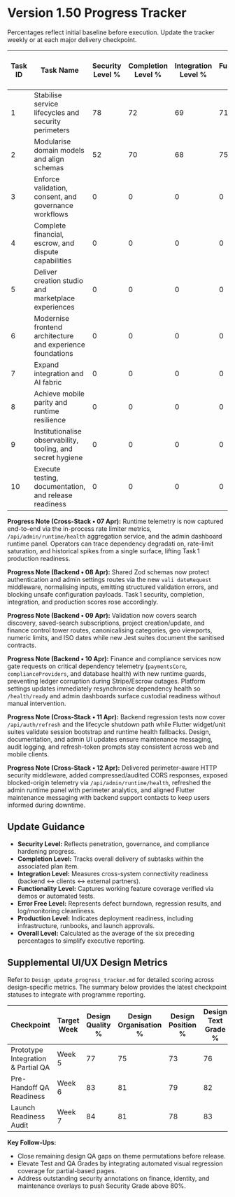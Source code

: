 # Version 1.50 Progress Tracker

Percentages reflect initial baseline before execution. Update the tracker weekly or at each major delivery checkpoint.

| Task ID | Task Name | Security Level % | Completion Level % | Integration Level % | Functionality Level % | Error Free Level % | Production Level % | Overall Level % |
|---------|-----------|------------------|--------------------|---------------------|-----------------------|--------------------|--------------------|-----------------|
| 1 | Stabilise service lifecycles and security perimeters | 78 | 72 | 69 | 71 | 70 | 71 | 72 |
| 2 | Modularise domain models and align schemas | 52 | 70 | 68 | 75 | 55 | 63 | 64 |
| 3 | Enforce validation, consent, and governance workflows | 0 | 0 | 0 | 0 | 0 | 0 | 0 |
| 4 | Complete financial, escrow, and dispute capabilities | 0 | 0 | 0 | 0 | 0 | 0 | 0 |
| 5 | Deliver creation studio and marketplace experiences | 0 | 0 | 0 | 0 | 0 | 0 | 0 |
| 6 | Modernise frontend architecture and experience foundations | 0 | 0 | 0 | 0 | 0 | 0 | 0 |
| 7 | Expand integration and AI fabric | 0 | 0 | 0 | 0 | 0 | 0 | 0 |
| 8 | Achieve mobile parity and runtime resilience | 0 | 0 | 0 | 0 | 0 | 0 | 0 |
| 9 | Institutionalise observability, tooling, and secret hygiene | 0 | 0 | 0 | 0 | 0 | 0 | 0 |
| 10 | Execute testing, documentation, and release readiness | 0 | 0 | 0 | 0 | 0 | 0 | 0 |

**Progress Note (Cross-Stack • 07 Apr):** Runtime telemetry is now captured end-to-end via the in-process rate limiter metrics,
`/api/admin/runtime/health` aggregation service, and the admin dashboard runtime panel. Operators can trace dependency degradati
on, rate-limit saturation, and historical spikes from a single surface, lifting Task 1 production readiness.

**Progress Note (Backend • 08 Apr):** Shared Zod schemas now protect authentication and admin settings routes via the new `vali
dateRequest` middleware, normalising inputs, emitting structured validation errors, and blocking unsafe configuration payloads.
Task 1 security, completion, integration, and production scores rose accordingly.

**Progress Note (Backend • 09 Apr):** Validation now covers search discovery, saved-search subscriptions, project creation/update, and finance control tower routes, canonicalising categories, geo viewports, numeric limits, and ISO dates while new Jest suites document the sanitised contracts.

**Progress Note (Backend • 10 Apr):** Finance and compliance services now gate requests on critical dependency telemetry (`paymentsCore`, `complianceProviders`, and database health) with new runtime guards, preventing ledger corruption during Stripe/Escrow outages. Platform settings updates immediately resynchronise dependency health so `/health/ready` and admin dashboards surface custodial readiness without manual intervention.

**Progress Note (Cross-Stack • 11 Apr):** Backend regression tests now cover `/api/auth/refresh` and the lifecycle shutdown path while Flutter widget/unit suites validate session bootstrap and runtime health fallbacks. Design, documentation, and admin UI updates ensure maintenance messaging, audit logging, and refresh-token prompts stay consistent across web and mobile clients.

**Progress Note (Cross-Stack • 12 Apr):** Delivered perimeter-aware HTTP security middleware, added compressed/audited CORS responses, exposed blocked-origin telemetry via `/api/admin/runtime/health`, refreshed the admin runtime panel with perimeter analytics, and aligned Flutter maintenance messaging with backend support contacts to keep users informed during downtime.

## Update Guidance
- **Security Level:** Reflects penetration, governance, and compliance hardening progress.
- **Completion Level:** Tracks overall delivery of subtasks within the associated plan item.
- **Integration Level:** Measures cross-system connectivity readiness (backend ↔ clients ↔ external partners).
- **Functionality Level:** Captures working feature coverage verified via demos or automated tests.
- **Error Free Level:** Represents defect burndown, regression results, and log/monitoring cleanliness.
- **Production Level:** Indicates deployment readiness, including infrastructure, runbooks, and launch approvals.
- **Overall Level:** Calculated as the average of the six preceding percentages to simplify executive reporting.

## Supplemental UI/UX Design Metrics
Refer to `Design_update_progress_tracker.md` for detailed scoring across design-specific metrics. The summary below provides the latest checkpoint statuses to integrate with programme reporting.

| Checkpoint | Target Week | Design Quality % | Design Organisation % | Design Position % | Design Text Grade % | Design Colour Grade % | Design Render Grade % | Compliance Grade % | Security Grade % | Design Functionality Grade % | Design Images Grade % | Design Usability Grade % | Bugs-less Grade % | Test Grade % | QA Grade % | Design Accuracy Grade % | Overall Grade % | Δ vs Prior |
|------------|-------------|------------------|-----------------------|-------------------|---------------------|-----------------------|------------------------|--------------------|------------------|------------------------------|----------------------|------------------------|------------------|-------------|-----------|-------------------------|----------------|-----------|
| Prototype Integration & Partial QA | Week 5 | 77 | 75 | 73 | 76 | 81 | 74 | 69 | 66 | 76 | 79 | 80 | 71 | 65 | 63 | 74 | 73 | +3 |
| Pre-Handoff QA Readiness | Week 6 | 83 | 81 | 79 | 82 | 85 | 80 | 76 | 73 | 82 | 84 | 85 | 77 | 71 | 69 | 80 | 79 | +6 |
| Launch Readiness Audit | Week 7 | 84 | 81 | 78 | 83 | 85 | 82 | 80 | 78 | 83 | 83 | 84 | 76 | 72 | 70 | 82 | 81 | +4 |

**Key Follow-Ups:**
- Close remaining design QA gaps on theme permutations before release.
- Elevate Test and QA Grades by integrating automated visual regression coverage for partial-based pages.
- Address outstanding security annotations on finance, identity, and maintenance overlays to push Security Grade above 80%.
